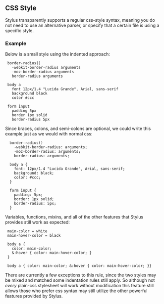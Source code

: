 
## CSS Style

 Stylus transparently supports a regular css-style syntax, meaning you do not need to use an alternative parser, or specify that a certain file is using a specific style.

### Example

 Below is a small style using the indented approach:
 
     border-radius()
       -webkit-border-radius arguments
       -moz-border-radius arguments
       border-radius arguments

     body a
       font 12px/1.4 "Lucida Grande", Arial, sans-serif
       background black
       color #ccc

     form input
       padding 5px
       border 1px solid
       border-radius 5px

 Since braces, colons, and semi-colons are optional, we could write this example just as we would with normal css:
 
      border-radius() 
        -webkit-border-radius: arguments;
        -moz-border-radius: arguments;
        border-radius: arguments;

      body a {
        font: 12px/1.4 "Lucida Grande", Arial, sans-serif;
        background: black;
        color: #ccc;
      }

      form input {
        padding: 5px;
        border: 1px solid;
        border-radius: 5px;
      }

 Variables, functions, mixins, and all of the other features that Stylus provides still work as expected:
 
     main-color = white
     main-hover-color = black

     body a {
       color: main-color;
       &:hover { color: main-hover-color; }
     }

     body a { color: main-color; &:hover { color: main-hover-color; }}

 There are currently a few exceptions to this rule, since the two styles may be mixed and matched some indentation rules still apply. So although not _every_ plain-css stylesheet will work without modification this feature still allows those who prefer css syntax may still utilize the other powerful features provided by Stylus.
 

